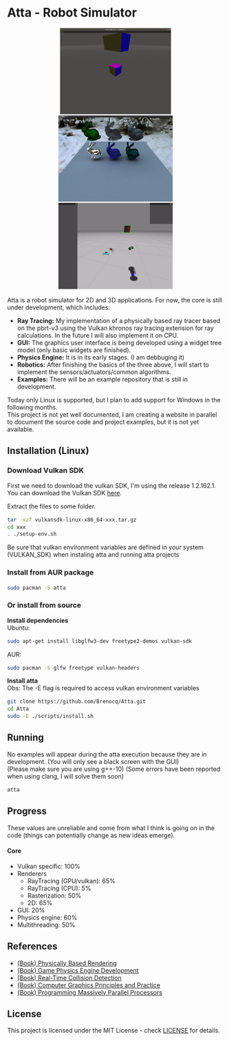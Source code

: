 # Atta - Robot Simulator
<p align="center">
 <img src="./img/2020-08-16.gif" height="200">
 <img src="./img/2021-02-20.png" height="200">
 <img src="./img/2020-12-04.gif" height="200">
</p>

Atta is a robot simulator for 2D and 3D applications. For now, the core is still under development, which includes:
 - **Ray Tracing:** My implementation of a physically based ray tracer based on the pbrt-v3 using the Vulkan khronos ray tracing extension for ray calculations. In the future I will also implement it on CPU.
 - **GUI:** The graphics user interface is being developed using a widget tree model (only basic widgets are finished).
 - **Physics Engine:** It is in its early stages. (I am debbuging it)
 - **Robotics:** After finishing the basics of the three above, I will start to implement the sensors/actuators/common algorithms.
 - **Examples:** There will be an example repository that is still in development.

Today only Linux is supported, but I plan to add support for Windows in the following months.\
This project is not yet well documented, I am creating a website in parallel to document the source code and project examples, but it is not yet available.

## Installation (Linux)
### Download Vulkan SDK
First we need to download the vulkan SDK, I'm using the release 1.2.162.1.
You can download the Vulkan SDK [here](https://vulkan.lunarg.com/sdk/home).

Extract the files to some folder.
``` bash
tar -xzf vulkansdk-linux-x86_64-xxx.tar.gz
cd xxx
. ./setup-env.sh
```
Be sure that vulkan environment variables are defined in your system (VULKAN_SDK) when instaling atta and running atta projects

### Install from AUR package
``` bash
sudo pacman -S atta
```

### Or install from source
**Install dependencies**\
Ubuntu:
``` bash
sudo apt-get install libglfw3-dev freetype2-demos vulkan-sdk
```

AUR:
``` bash
sudo pacman -S glfw freetype vulkan-headers
```

**Install atta**\
Obs: The -E flag is required to access vulkan environment variables
```bash
git clone https://github.com/Brenocq/Atta.git
cd Atta
sudo -E ./scripts/install.sh
```

## Running
No examples will appear during the atta execution because they are in development. (You will only see a black screen with the GUI)\
(Please make sure you are using g++-10)
(Some errors have been reported when using clang, I will solve them soon)
```bash
atta
```

## Progress
These values are unreliable and come from what I think is going on in the code (things can potentially change as new ideas emerge).

#### Core
 - Vulkan specific: 100%
 - Renderers
	 - RayTracing (GPU/vulkan): 65%
	 - RayTracing (CPU): 5%
	 - Rasterization: 50%
	 - 2D: 65%
 - GUI: 20%
 - Physics engine: 60%
 - Multithreading: 50%

## References
- [(Book) Physically Based Rendering](http://www.pbr-book.org/)
- [(Book) Game Physics Engine Development](https://www.amazon.com/Game-Physics-Engine-Development-Commercial-Grade/dp/0123819768)
- [(Book) Real-Time Collision Detection](https://www.amazon.com/Real-Time-Collision-Detection-Interactive-Technology/dp/1558607323)
- [(Book) Computer Graphics Principles and Practice](http://cgpp.net/about.xml)
- [(Book) Programming Massively Parallel Processors](https://www.amazon.com/Programming-Massively-Parallel-Processors-Hands/dp/0128119861)

## License
This project is licensed under the MIT License - check [LICENSE](LICENSE) for details.
